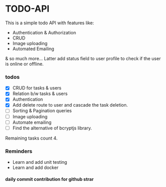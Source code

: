 # TODO-API
This is a simple todo API with features like:
- Authentication & Authorization
- CRUD
- Image uploading
- Automated Emailing

& so much more...
Latter add status field to user profile to check if the user is online or offline.

### todos
- [x] CRUD for tasks & users
- [x] Relation b/w tasks & users
- [x] Authentication
- [x] Add delete route to user and cascade the task deletion.
- [ ] Sorting & Pagination queries
- [ ] Image uploading
- [ ] Automate emailing
- [ ] Find the alternative of bcryptjs library.

Remaining tasks count 4.
### Reminders
- Learn and add unit testing
- Learn and add docker

#### daily commit contribution for github strar

